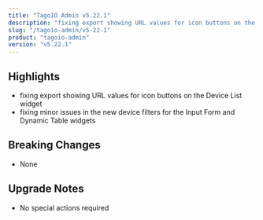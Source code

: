 ```yaml
---
title: "TagoIO Admin v5.22.1"
description: "fixing export showing URL values for icon buttons on the Device List widget"
slug: "/tagoio-admin/v5-22-1"
product: "tagoio-admin"
version: "v5.22.1"
---
```


## Highlights

- fixing export showing URL values for icon buttons on the Device List widget
- fixing minor issues in the new device filters for the Input Form and Dynamic Table widgets

## Breaking Changes

- None

## Upgrade Notes

- No special actions required
